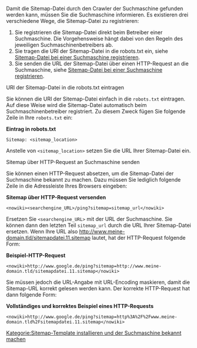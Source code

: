 
Damit die Sitemap-Datei durch den Crawler der Suchmaschine gefunden werden kann, müssen Sie die Suchmaschine informieren. Es existieren drei verschiedene Wege, die Sitemap-Datei zu registrieren:

1.  Sie registrieren die Sitemap-Datei direkt beim Betreiber einer Suchmaschine. Die Vorgehensweise hängt dabei von den Regeln des jeweiligen Suchmaschinenbetreibers ab.
2.  Sie tragen die URI der Sitemap-Datei in die robots.txt ein, siehe [Sitemap-Datei bei einer Suchmaschine registrieren](Sitemap-Datei_bei_einer_Suchmaschine_registrieren.md).
3.  Sie senden die URL der Sitemap-Datei über einen HTTP-Request an die Suchmaschine, siehe [Sitemap-Datei bei einer Suchmaschine registrieren](Sitemap-Datei_bei_einer_Suchmaschine_registrieren.md).

URI der Sitemap-Datei in die robots.txt eintragen

Sie können die URI der Sitemap-Datei einfach in die `robots.txt` eintragen. Auf diese Weise wird die Sitemap-Datei automatisch beim Suchmaschinenbetreiber registriert. Zu diesem Zweck fügen Sie folgende Zeile in Ihre `robots.txt` ein:

**Eintrag in robots.txt**

~~~~ {.robots}
Sitemap: <sitemap_location>
~~~~

Anstelle von `<sitemap_location>` setzen Sie die URL Ihrer Sitemap-Datei ein.

Sitemap über HTTP-Request an Suchmaschine senden

Sie können einen HTTP-Request absetzen, um die Sitemap-Datei der Suchmaschine bekannt zu machen. Dazu müssen Sie lediglich folgende Zeile in die Adressleiste Ihres Browsers eingeben:

**Sitemap über HTTP-Request versenden**

    <nowiki><searchengine_URL>/ping?sitemap=sitemap_url</nowiki>

Ersetzen Sie `<searchengine_URL>` mit der URL der Suchmaschine. Sie können dann den letzten Teil `sitemap_url` durch die URL Ihrer Sitemap-Datei ersetzen. Wenn Ihre URL also <http://www.meine-domain.tld/sitemapdatei.11.sitemap> lautet, hat der HTTP-Request folgende Form:

**Beispiel-HTTP-Request**

    <nowiki>http://www.google.de/ping?sitemap=http://www.meine-domain.tld/sitemapdatei.11.sitemap</nowiki>

Sie müssen jedoch die URL-Angabe mit URL-Encoding maskieren, damit die Sitemap-URL korrekt gelesen werden kann. Der korrekte HTTP-Request hat dann folgende Form:

**Vollständiges und korrektes Beispiel eines HTTP-Requests**

    <nowiki>http://www.google.de/ping?sitemap=http%3A%2F%2Fwww.meine-domain.tld%2Fsitemapdatei.11.sitemap</nowiki>

[Kategorie:Sitemap-Template installieren und der Suchmaschine bekannt machen](export_de/Kategorie:Sitemap-Template_installieren_und_der_Suchmaschine_bekannt_machen.md)
